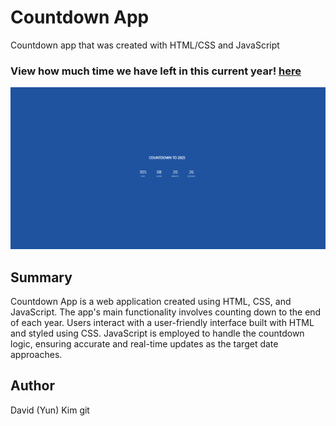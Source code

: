 # Countdown App

Countdown app that was created with HTML/CSS and JavaScript

### View how much time we have left in this current year! [here](https://kimdaby.github.io/Countdown-App/)

![count-down](countdown.png)

## Summary

Countdown App is a web application created using HTML, CSS, and JavaScript. The app's main functionality involves counting down to the end of each year. Users interact with a user-friendly interface built with HTML and styled using CSS. JavaScript is employed to handle the countdown logic, ensuring accurate and real-time updates as the target date approaches.

## Author

David (Yun) Kim
git
